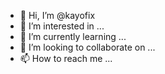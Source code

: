 - 👋 Hi, I’m @kayofix
- 👀 I’m interested in ...
- 🌱 I’m currently learning ...
- 💞️ I’m looking to collaborate on ...
- 📫 How to reach me ...

<!---
kayofix/kayofix is a ✨ special ✨ repository because its `README.md` (this file) appears on your GitHub profile.
You can click the Preview link to take a look at your changes.
--->
